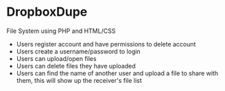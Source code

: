 # DropboxDupe
File System using PHP and HTML/CSS
* Users register account and have permissions to delete account
* Users create a username/password to login
* Users can upload/open files
* Users can delete files they have uploaded
* Users can find the name of another user and upload a file to share with them, this will show up the receiver's file list
